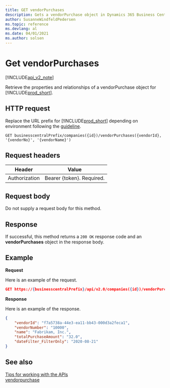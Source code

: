 ```yaml
---
title: GET vendorPurchases  
description: Gets a vendorPurchase object in Dynamics 365 Business Central.
author: SusanneWindfeldPedersen
ms.topic: reference
ms.devlang: al
ms.date: 04/01/2021
ms.author: solsen
---
```


# Get vendorPurchases

[!INCLUDE[api_v2_note](../../../includes/api_v2_note.md)]

Retrieve the properties and relationships of a vendorPurchase object for [!INCLUDE[prod_short](../../../includes/prod_short.md)]. 


## HTTP request
Replace the URL prefix for [!INCLUDE[prod_short](../../../includes/prod_short.md)] depending on environment following the [guideline](../../v2.0/endpoints-apis-for-dynamics.md).
```
GET businesscentralPrefix/companies({id})/vendorPurchases({vendorId}, '{vendorNo}', '{vendorName}')
```

## Request headers

|Header|Value|
|------|-----|
|Authorization  |Bearer {token}. Required. |

## Request body
Do not supply a request body for this method.

## Response
If successful, this method returns a ```200 OK``` response code and an **vendorPurchases** object in the response body.

## Example

**Request**

Here is an example of the request.
```json
GET https://{businesscentralPrefix}/api/v2.0/companies({id})/vendorPurchases({vendorId}, '{vendorNo}', '{vendorName}')
```

**Response**

Here is an example of the response. 

```json
{
    "vendorId": "f7a5738a-44e3-ea11-bb43-000d3a2feca1",
    "vendorNumber": "10000",
    "name": "Fabrikam, Inc.",
    "totalPurchaseAmount": "32.0",
    "dateFilter_FilterOnly": "2020-08-21"
}
```


## See also
[Tips for working with the APIs](../../../developer/devenv-connect-apps-tips.md)    
[vendorpurchase](../resources/dynamics_vendorpurchase.md)    
